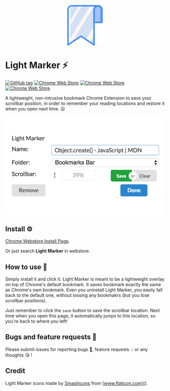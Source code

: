 <p align="center">
  <img src="images/icons128/png/001-shapes.png" />
</p>

# Light Marker ⚡

[![GitHub tag](https://img.shields.io/github/tag/NeilLi1992/LightMarker2.svg)](https://github.com/NeilLi1992/LightMarker2/tags)
[![Chrome Web Store](https://img.shields.io/chrome-web-store/v/lhkgiieenfadlgmaacnhnidkneedhpao.svg)](https://chrome.google.com/webstore/detail/light-marker/lhkgiieenfadlgmaacnhnidkneedhpao?hl=en-GB)
[![Chrome Web Store](https://img.shields.io/chrome-web-store/rating/lhkgiieenfadlgmaacnhnidkneedhpao.svg)](https://chrome.google.com/webstore/detail/light-marker/lhkgiieenfadlgmaacnhnidkneedhpao?hl=en-GB)
[![Chrome Web Store](https://img.shields.io/chrome-web-store/users/lhkgiieenfadlgmaacnhnidkneedhpao.svg)](https://chrome.google.com/webstore/detail/light-marker/lhkgiieenfadlgmaacnhnidkneedhpao?hl=en-GB)

A lightweight, non-intrusive bookmark Chrome Extension to save your scrollbar position, in order to remember your reading locations and restore it when you open next time. 😮

<p align="center">
  <img src="images/screenshots/screenshot.png" width="500px"/>
</p>

## Install ⚙️

[Chrome Webstore Install Page](https://chrome.google.com/webstore/detail/light-marker/lhkgiieenfadlgmaacnhnidkneedhpao?hl=en-GB).

Or just search **Light Marker** in webstore.

## How to use 🤔

Simply install it and click it. Light Marker is meant to be a lightweight overlay on top of Chrome's default bookmark. It saves bookmark exactly the same as Chrome's own bookmark. Even you uninstall Light Marker, you easily fall back to the default one, without lossing any bookmakrs (but you lose scrollbar positions).

Just remember to click the `save` button to save the scrollbar location. Next time when you open this page, it automatically jumps to this location, so you're back to where you left!

## Bugs and feature requests 🤪

Please submit issues for reporting bugs 🐞, feature requests 💡 or any thoughts 😘 !

## Credit

Light Marker icons made by [Smashicons](https://smashicons.com/) from [www.flaticon.com]().